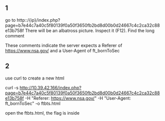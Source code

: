 ## 1
go to 
http::/{ip}/index.php?page=b7e44c7a40c5f80139f0a50f3650fb2bd8d00b0d24667c4c2ca32c88e13b758f
There will be an albatross picture. Inspect it (F12). Find the long comment
<!-- You must cumming from : "https://www.nsa.gov/" to go to the next step -->
<!-- Let's use this browser : "ft_bornToSec". It will help you a lot. -->
These comments indicate the server expects a Referer of https://www.nsa.gov/ and a User-Agent of ft_bornToSec
## 2
use curl to create a new html

curl -s http://10.39.42.166/index.php?page=b7e44c7a40c5f80139f0a50f3650fb2bd8d00b0d24667c4c2ca32c88e13b758f -H "Referer: https://www.nsa.gov/" -H "User-Agent: ft_bornToSec" -o ftbts.html

open the ftbts.html, the flag is inside